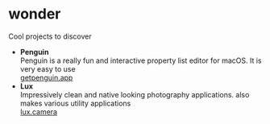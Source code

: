 # wonder
Cool projects to discover

- **Penguin** <br>
    Penguin is a really fun and interactive property list editor for macOS. It is very easy to use <br>
    [getpenguin.app](https://getpenguin.app/)
- **Lux** <br>
  Impressively clean and native looking photography applications. also makes various utility applications <br>
  [lux.camera](https://www.lux.camera/)
